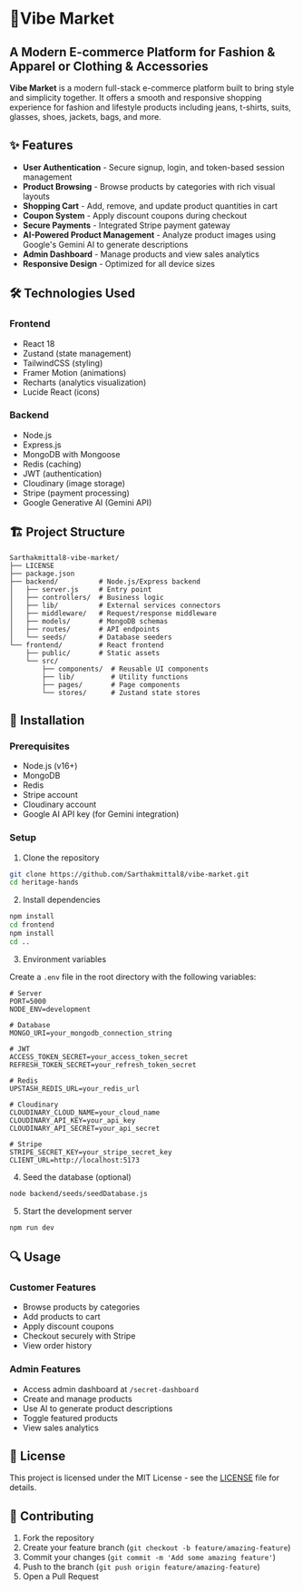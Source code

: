 # 🏺Vibe Market

## A Modern E-commerce Platform for Fashion & Apparel or Clothing & Accessories

**Vibe Market** is a modern full-stack e-commerce platform built to bring style and simplicity together. It offers a smooth and responsive shopping experience for fashion and lifestyle products including jeans, t-shirts, suits, glasses, shoes, jackets, bags, and more.

## ✨ Features

- **User Authentication** - Secure signup, login, and token-based session management
- **Product Browsing** - Browse products by categories with rich visual layouts
- **Shopping Cart** - Add, remove, and update product quantities in cart
- **Coupon System** - Apply discount coupons during checkout
- **Secure Payments** - Integrated Stripe payment gateway
- **AI-Powered Product Management** - Analyze product images using Google's Gemini AI to generate descriptions
- **Admin Dashboard** - Manage products and view sales analytics
- **Responsive Design** - Optimized for all device sizes

## 🛠️ Technologies Used

### Frontend
- React 18
- Zustand (state management)
- TailwindCSS (styling)
- Framer Motion (animations)
- Recharts (analytics visualization)
- Lucide React (icons)

### Backend
- Node.js
- Express.js
- MongoDB with Mongoose
- Redis (caching)
- JWT (authentication)
- Cloudinary (image storage)
- Stripe (payment processing)
- Google Generative AI (Gemini API)

## 🏗️ Project Structure

```
Sarthakmittal8-vibe-market/
├── LICENSE
├── package.json
├── backend/          # Node.js/Express backend
│   ├── server.js     # Entry point
│   ├── controllers/  # Business logic
│   ├── lib/          # External services connectors
│   ├── middleware/   # Request/response middleware
│   ├── models/       # MongoDB schemas
│   ├── routes/       # API endpoints
│   └── seeds/        # Database seeders
└── frontend/         # React frontend
    ├── public/       # Static assets
    └── src/
        ├── components/  # Reusable UI components
        ├── lib/         # Utility functions
        ├── pages/       # Page components
        └── stores/      # Zustand state stores
```

## 🚀 Installation

### Prerequisites
- Node.js (v16+)
- MongoDB
- Redis
- Stripe account
- Cloudinary account
- Google AI API key (for Gemini integration)

### Setup

1. Clone the repository
```bash
git clone https://github.com/Sarthakmittal8/vibe-market.git
cd heritage-hands
```

2. Install dependencies
```bash
npm install
cd frontend
npm install
cd ..
```

3. Environment variables

Create a `.env` file in the root directory with the following variables:
```
# Server
PORT=5000
NODE_ENV=development

# Database
MONGO_URI=your_mongodb_connection_string

# JWT
ACCESS_TOKEN_SECRET=your_access_token_secret
REFRESH_TOKEN_SECRET=your_refresh_token_secret

# Redis
UPSTASH_REDIS_URL=your_redis_url

# Cloudinary
CLOUDINARY_CLOUD_NAME=your_cloud_name
CLOUDINARY_API_KEY=your_api_key
CLOUDINARY_API_SECRET=your_api_secret

# Stripe
STRIPE_SECRET_KEY=your_stripe_secret_key
CLIENT_URL=http://localhost:5173
```

4. Seed the database (optional)
```bash
node backend/seeds/seedDatabase.js
```

5. Start the development server
```bash
npm run dev
```

## 🔍 Usage

### Customer Features
- Browse products by categories
- Add products to cart
- Apply discount coupons
- Checkout securely with Stripe
- View order history

### Admin Features
- Access admin dashboard at `/secret-dashboard`
- Create and manage products
- Use AI to generate product descriptions
- Toggle featured products
- View sales analytics

## 📝 License

This project is licensed under the MIT License - see the [LICENSE](LICENSE) file for details.

## 🤝 Contributing

1. Fork the repository
2. Create your feature branch (`git checkout -b feature/amazing-feature`)
3. Commit your changes (`git commit -m 'Add some amazing feature'`)
4. Push to the branch (`git push origin feature/amazing-feature`)
5. Open a Pull Request
